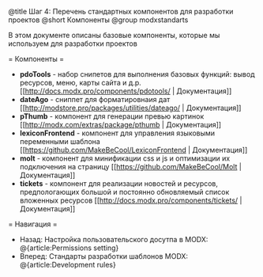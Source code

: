 @title Шаг 4: Перечень стандартных компонентов для разработки проектов
@short Компоненты
@group modxstandarts

В этом документе описаны базовые компоненты, которые мы используем для разработки проектов

= Компоненты =
- **pdoTools** - набор снипетов для выполнения базовых функций: вывод ресурсов, меню, карты сайта и д.р. [[http://docs.modx.pro/components/pdotools/ | Документация]]
- **dateAgo** - сниппет для форматировнаия дат [[http://modstore.pro/packages/utilities/dateago/ | Документация]]
- **pThumb** - компонент для генерации превью картинок [[http://modx.com/extras/package/pthumb | Документация]]
- **lexiconFrontend** - компонент для управления языковыми переменными шаблона [[https://github.com/MakeBeCool/LexiconFrontend | Документация]]
- **molt** - компонент для минификации css и js и оптимизации их подключения на страницу [[https://github.com/MakeBeCool/Molt | Документация]]
- **tickets** - компонент для реализации новостей и ресурсов, предпологающих большой и постоянно обновляемый список вложенных ресурсов [[http://docs.modx.pro/components/tickets/ | Документация]]

= Навигация =
- Назад: Настройка пользовательского досутпа в MODX: @{article:Permissions setting}
- Вперед: Стандарты разработки шаблонов MODX: @{article:Development rules}